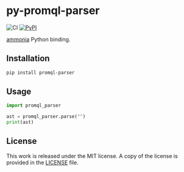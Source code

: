 # py-promql-parser

![CI](https://github.com/messense/promql-parser/workflows/CI/badge.svg)
[![PyPI](https://img.shields.io/pypi/v/promql-parser.svg)](https://pypi.org/project/promql-parser)

[ammonia](https://github.com/rust-ammonia/ammonia) Python binding.

## Installation

```bash
pip install promql-parser
```

## Usage

```python
import promql_parser

ast = promql_parser.parse("")
print(ast)
```

## License

This work is released under the MIT license. A copy of the license is provided in the [LICENSE](./LICENSE) file.
